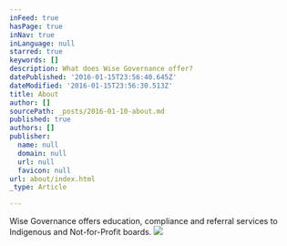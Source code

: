 ```yaml
---
inFeed: true
hasPage: true
inNav: true
inLanguage: null
starred: true
keywords: []
description: What does Wise Governance offer?
datePublished: '2016-01-15T23:56:40.645Z'
dateModified: '2016-01-15T23:56:30.513Z'
title: About
author: []
sourcePath: _posts/2016-01-10-about.md
published: true
authors: []
publisher:
  name: null
  domain: null
  url: null
  favicon: null
url: about/index.html
_type: Article

---
```

Wise Governance offers education, compliance and referral services to Indigenous and Not-for-Profit boards. ![](https://the-grid-user-content.s3-us-west-2.amazonaws.com/d4d7a2d7-a12c-4ac0-b2e1-55cde10d8fbe.jpg)